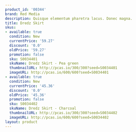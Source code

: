 ```yaml
---
product_id: '00344'
brand: Red Media
description: Quisque elementum pharetra lacus. Donec magna.
title: Dredz Skirt
skus:
- available: true
  condition: New
  currentPrice: '59.27'
  discount: '0.0'
  oldPrice: '59.27'
  promotion: false
  sku: S0034401
  skuName: Dredz Skirt - Pea green
  thumbnailURL: http://pcas.io/300/300?seed=S0034401
  imageURL: http://pcas.io/600/600?seed=S0034401
- available: true
  condition: New
  currentPrice: '45.36'
  discount: '0.0'
  oldPrice: '45.36'
  promotion: false
  sku: S0034402
  skuName: Dredz Skirt - Charcoal
  thumbnailURL: http://pcas.io/300/300?seed=S0034402
  imageURL: http://pcas.io/600/600?seed=S0034402
layout: product
---
```

